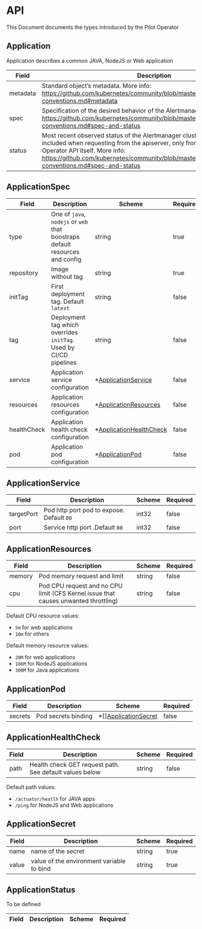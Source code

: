 # API

This Document documents the types introduced by the Pilot Operator 

## Application

Application describes a common JAVA, NodeJS or Web application

| Field | Description | Scheme | Required |
| ----- | ----------- | ------ | -------- |
| metadata | Standard object’s metadata. More info: https://github.com/kubernetes/community/blob/master/contributors/devel/api-conventions.md#metadata | [metav1.ObjectMeta](https://kubernetes.io/docs/reference/generated/kubernetes-api/v1.11/#objectmeta-v1-meta) | false |
| spec | Specification of the desired behavior of the Alertmanager cluster. More info: https://github.com/kubernetes/community/blob/master/contributors/devel/api-conventions.md#spec-and-status | [ApplicationSpec](#applicationspec) | true |
| status | Most recent observed status of the Alertmanager cluster. Read-only. Not included when requesting from the apiserver, only from the Prometheus Operator API itself. More info: https://github.com/kubernetes/community/blob/master/contributors/devel/api-conventions.md#spec-and-status | *[ApplicationStatus](#applicationstatus) | false |

## ApplicationSpec

| Field | Description | Scheme | Required |
| ----- | ----------- | ------ | -------- |
| type | One of `java`, `nodejs` or `web` that boostraps default resources and config | string | true |
| repository | Image without tag | string | true |
| initTag | First deployment tag. Default `latest` | string | false |
| tag | Deployment tag which overrides `initTag`. Used by CI/CD pipelines | string | false |
| service | Application service configuration | *[ApplicationService](#applicationService) | false |
| resources | Application resources configuration | *[ApplicationResources](#applicationResources) | false |
| healthCheck | Application health check configuration | *[ApplicationHealthCheck](#applicationHealthCheck) | false |
| pod | Application pod configuration | *[ApplicationPod](#applicationPod) | false |

## ApplicationService

| Field | Description | Scheme | Required |
| ----- | ----------- | ------ | -------- |
| targetPort | Pod http port pod to expose. Default `80` | int32 | false |
| port | Service http port .Default `80` | int32 | false |

## ApplicationResources

| Field | Description | Scheme | Required |
| ----- | ----------- | ------ | -------- |
| memory | Pod memory request and limit | string | false |
| cpu | Pod CPU request and no CPU limit (CFS Kernel issue that causes unwanted throttling) | string | false |

Default CPU resource values:
- `5m` for web applications
- `10m` for others

Default memory resource values:
- `20M` for web applications
- `186M` for NodeJS applications
- `300M` for Java applications

## ApplicationPod

| Field | Description | Scheme | Required |
| ----- | ----------- | ------ | -------- |
| secrets | Pod secrets binding | *[][ApplicationSecret](#applicationSecret) | false |

## ApplicationHealthCheck

| Field | Description | Scheme | Required |
| ----- | ----------- | ------ | -------- |
| path | Health check GET request path. See default values below | string | false | 

Default path values:
- `/actuator/heatlh` for JAVA apps
- `/ping` for NodeJS and Web applications

## ApplicationSecret

| Field | Description | Scheme | Required |
| ----- | ----------- | ------ | -------- |
| name | name of the secret | string | true |
| value | value of the environment variable to bind | string | true |

## ApplicationStatus

To be defined

| Field | Description | Scheme | Required |
| ----- | ----------- | ------ | -------- |
